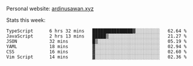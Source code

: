 Personal website: [ardinusawan.xyz](https://ardinusawan.xyz)

Stats this week:
<!--START_SECTION:waka-->

```text
TypeScript      6 hrs 32 mins   ███████████████▓░░░░░░░░░   62.64 %
JavaScript      2 hrs 13 mins   █████▒░░░░░░░░░░░░░░░░░░░   21.27 %
JSON            32 mins         █▒░░░░░░░░░░░░░░░░░░░░░░░   05.19 %
YAML            18 mins         ▓░░░░░░░░░░░░░░░░░░░░░░░░   02.94 %
CSS             16 mins         ▓░░░░░░░░░░░░░░░░░░░░░░░░   02.60 %
Vim Script      14 mins         ▓░░░░░░░░░░░░░░░░░░░░░░░░   02.36 %
```

<!--END_SECTION:waka-->
